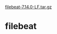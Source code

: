 [filebeat-7.14.0-LF.tar.gz](https://github.com/aleksandartoshevski/filebeat/files/7037268/filebeat-7.14.0-LF.tar.gz)
# filebeat
